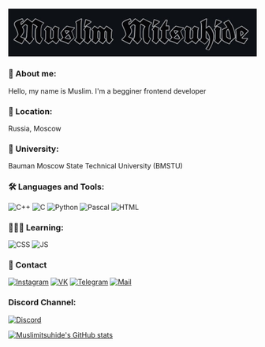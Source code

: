 [![Header](https://github.com/muslimitsuhide/muslimitsuhide/blob/main/assets/ty.jpg)](https://www.instagram.com/muslimitsuhide/)

### 👤 About me:
Hello, my name is Muslim. I'm a begginer frontend developer

### 📍 Location:
Russia, Moscow

### 🏢 University:
Bauman Moscow State Technical University (BMSTU)

### 🛠 Languages and Tools:
![C++](https://img.shields.io/badge/-C++-2F4F4F?style=for-the-badge&logo=C%2b%2b&logoColor=1E90FF)
![C](https://img.shields.io/badge/-C-2F4F4F?style=for-the-badge&logo=C&logoColor=4169E1)
![Python](https://img.shields.io/badge/-Python-2F4F4F?style=for-the-badge&logo=python&logoColor=orange)
![Pascal](https://img.shields.io/badge/-Pascal-2F4F4F?style=for-the-badge&logo=pascal&logoColor=orange)
![HTML](https://img.shields.io/badge/-HTML-2F4F4F?style=for-the-badge&logo=HyperTextMarkupLanguage&logoColor=1E90FF)

### 👨🏻‍💻 Learning:
![CSS](https://img.shields.io/badge/-CSS-2F4F4F?style=for-the-badge&logo=CascadingStyleSheets&logoColor=1E90FF)
![JS](https://img.shields.io/badge/-JavaScript-2F4F4F?style=for-the-badge&logo=JavaScript&logoColor=)

### 📲 Contact
[![Instagram](https://img.shields.io/badge/-Instagram-2F4F4F?style=for-the-badge&logo=instagram&logoColor=FF7F50)](https://www.instagram.com/muslimitsuhide/)
[![VK](https://img.shields.io/badge/-vkontakte-2F4F4F?style=for-the-badge&logo=vk&logoColor=4169E1)](https://vk.com/muslimitsuhide)
[![Telegram](https://img.shields.io/badge/-telegram-2AB2C6?style=for-the-badge&logo=telegram&logoColor=4169E1)](https://t.me/muslimitsuhide)
[![Mail](https://img.shields.io/badge/-mail-2F4F4F?style=for-the-badge&logo=mail.ru&logoColor=FF7F50)](https://e.mail.ru/cgi-bin/sentmsg?To=mamad.muslim@mail.ru&from=otvet&afterReload=1)

### Discord Channel:
[![Discord](https://img.shields.io/badge/-discord-2AB2C6?style=for-the-badge&logo=discord&logoColor=)](https://discord.gg/nKWkjdGN)

[![Muslimitsuhide's GitHub stats](https://github-readme-stats.vercel.app/api?username=muslimitsuhide&show_icons=true&theme=tokyonight&hide=issues,contribs)](https://github.com/muslimitsuhide/)

